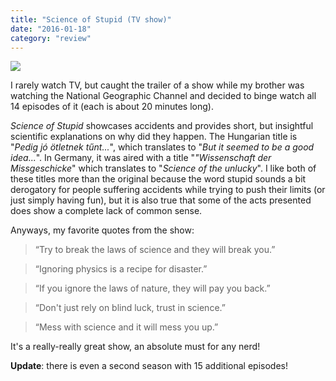 ```yaml
---
title: "Science of Stupid (TV show)"
date: "2016-01-18"
category: "review"
---
```


<img src="/images/posts/science-of-stupid.jpg" class="centered" />

I rarely watch TV, but caught the trailer of a show while my brother was watching the National Geographic Channel and decided to binge watch all 14 episodes of it (each is about 20 minutes long).

_Science of Stupid_ showcases accidents and provides short, but insightful scientific explanations on why did they happen. The Hungarian title is "_Pedig jó ötletnek tűnt..._", which translates to "_But it seemed to be a good idea..._". In Germany, it was aired with a title "_"Wissenschaft der Missgeschicke_" which translates to "_Science of the unlucky_". I like both of these titles more than the original because the word stupid sounds a bit derogatory for people suffering accidents while trying to push their limits (or just simply having fun), but it is also true that some of the acts presented does show a complete lack of common sense.

Anyways, my favorite quotes from the show:

> “Try to break the laws of science and they will break you.”

> “Ignoring physics is a recipe for disaster.”

> “If you ignore the laws of nature, they will pay you back.”

> “Don't just rely on blind luck, trust in science.”

> “Mess with science and it will mess you up.”

It's a really-really great show, an absolute must for any nerd!

**Update**: there is even a second season with 15 additional episodes!
